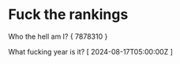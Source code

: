 # Fuck the rankings

Who the hell am I?
{ 7878310 }

What fucking year is it?
[ 2024-08-17T05:00:00Z ]
